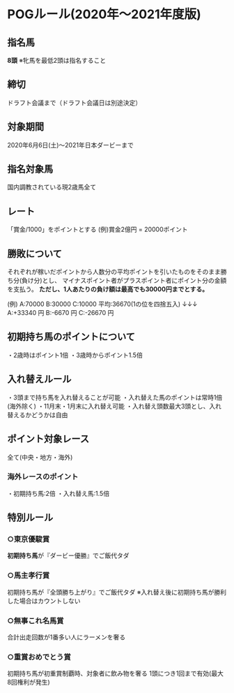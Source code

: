 # POGルール(2020年～2021年度版)

## 指名馬
**8頭**
※牝馬を最低2頭は指名すること

## 締切
ドラフト会議まで（ドラフト会議日は別途決定）

## 対象期間
2020年6月6日(土)～2021年日本ダービーまで

## 指名対象馬
国内調教されている現2歳馬全て

## レート
「賞金/1000」をポイントとする
(例)賞金2億円 = 20000ポイント

## 勝敗について
それぞれが稼いだポイントから人数分の平均ポイントを引いたものをそのまま勝ち分(負け分)とし、
マイナスポイント者がプラスポイント者にポイント分の金額を支払う。
**ただし、1人あたりの負け額は最高でも30000円までとする。**

(例)
A:70000
B:30000
C:10000
平均:36670(1の位を四捨五入)
↓↓↓
A:+33340 円
B:-6670 円
C:-26670 円

## 初期持ち馬のポイントについて
・2歳時はポイント1倍
・3歳時からポイント1.5倍

## 入れ替えルール
・3頭まで持ち馬を入れ替えることが可能
・入れ替えた馬のポイントは常時1倍(海外除く)
・11月末・1月末に入れ替え可能
・入れ替え頭数最大3頭とし、入れ替えるかどうかは自由

## ポイント対象レース
全て(中央・地方・海外)

### 海外レースのポイント
・初期持ち馬:2倍
・入れ替え馬:1.5倍

## 特別ルール
### ○東京優駿賞
**初期持ち馬**が『ダービー優勝』でご飯代タダ

### ○馬主孝行賞
初期持ち馬が『全頭勝ち上がり』でご飯代タダ
※入れ替え後に初期持ち馬が勝利した場合はカウントしない

### ○無事これ名馬賞
合計出走回数が1番多い人にラーメンを奢る

### ○重賞おめでとう賞
初期持ち馬が初重賞制覇時、対象者に飲み物を奢る
1頭につき1回まで有効(最大8回権利が発生)